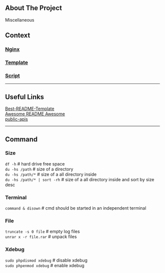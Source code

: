## About The Project
Miscellaneous  

## Context

### [Nginx](nginx)
### [Template](template)
### [Script](script)


---
## Useful Links
[Best-README-Template](https://github.com/othneildrew/Best-README-Template)  
[Awesome README Awesome](https://github.com/matiassingers/awesome-readme)  
[public-apis](https://github.com/public-apis/public-apis)


--- 
## Command

### Size   
`df -h` # hard drive free space   
`du -hs /path` # size of a directory   
`du -hs /path/*` # size of a all directory inside   
`du -hs /path/* | sort -rh` # size of a all directory inside and sort by size desc  

### Terminal
`command & disown` # cmd should be started in an independent terminal  

### File  
`truncate -s 0 file` # empty log files  
`unrar x -r file.rar` # unpack files

### Xdebug
`sudo phpdismod xdebug` # disable xdebug  
`sudo phpenmod xdebug` # enable xdebug  



